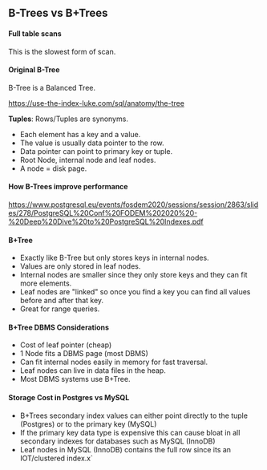 ## B-Trees vs B+Trees

#### Full table scans

This is the slowest form of scan. 

#### Original B-Tree

B-Tree is a Balanced Tree.

https://use-the-index-luke.com/sql/anatomy/the-tree


**Tuples**: Rows/Tuples are synonyms.


- Each element has a key and a value.
- The value is usually data pointer to the row.
- Data pointer can point to primary key or tuple.
- Root Node, internal node and leaf nodes.
- A node = disk page.

#### How B-Trees improve performance

https://www.postgresql.eu/events/fosdem2020/sessions/session/2863/slides/278/PostgreSQL%20Conf%20FODEM%202020%20-%20Deep%20Dive%20to%20PostgreSQL%20Indexes.pdf


#### B+Tree

- Exactly like B-Tree but only stores keys in internal nodes.
- Values are only stored in leaf nodes.
- Internal nodes are smaller since they only store keys and they can fit more elements.
- Leaf nodes are "linked" so once you find a key you can find all values before and after that key.
- Great for range queries.

#### B+Tree DBMS Considerations

- Cost of leaf pointer (cheap)
- 1 Node fits a DBMS page (most DBMS)
- Can fit internal nodes easily in memory for fast traversal.
- Leaf nodes can live in data files in the heap.
- Most DBMS systems use B+Tree.

#### Storage Cost in Postgres vs MySQL

- B+Trees secondary index values can either point directly to the tuple (Postgres) or to the primary key (MySQL)
- If the primary key data type is expensive this can cause bloat in all secondary indexes for databases such as MySQL (InnoDB)
- Leaf nodes in MySQL (InnoDB) contains the full row since its an IOT/clustered index.x`